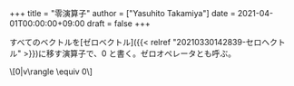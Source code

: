 +++
title = "零演算子"
author = ["Yasuhito Takamiya"]
date = 2021-04-01T00:00:00+09:00
draft = false
+++

すべてのベクトルを[ゼロベクトル]({{< relref "20210330142839-セロヘクトル" >}})に移す演算子で、0 と書く。ゼロオペレータとも呼ぶ。

\\[0|v\rangle \equiv 0\\]
